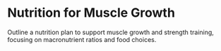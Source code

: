 # Nutrition for Muscle Growth

Outline a nutrition plan to support muscle growth and strength training, focusing on macronutrient ratios and food choices.